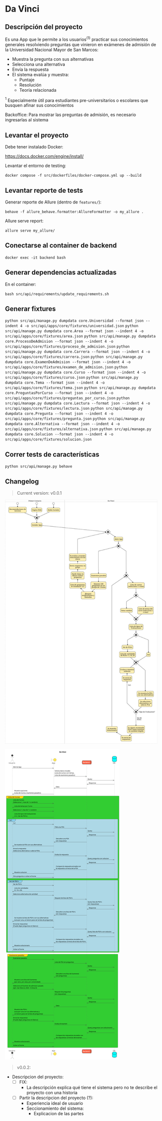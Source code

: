# Da Vinci

## Descripción del proyecto

Es una App que le permite a los usuarios$^{(1)}$ practicar sus conocimientos generales resolviendo preguntas que vinieron en exámenes de admisión de la Universidad Nacional Mayor de San Marcos:
- Muestra la pregunta con sus alternativas
- Selecciona una alternativa
- Envía la respuesta
- El sistema evalúa y muestra:
  - Puntaje
  - Resolución
  - Teoría relacionada

$^{1}$ Especialmente útil para estudiantes pre-universitarios o escolares que busquen afinar sus conocimientos

Backoffice:
Para mostrar las preguntas de admisión, es necesario ingresarlas al sistema

## Levantar el proyecto

Debe tener instalado Docker:

https://docs.docker.com/engine/install/

Levantar el entorno de testing:

`docker compose -f src/dockerfiles/docker-compose.yml up --build`

## Levantar reporte de tests

Generar reporte de Allure (dentro de `features/`):

`behave -f allure_behave.formatter:AllureFormatter -o my_allure .`

Allure serve report:

`allure serve my_allure/`

## Conectarse al container de backend

`docker exec -it backend bash`

## Generar dependencias actualizadas

En el container:

`bash src/api/requirements/update_requirements.sh`

## Generar fixtures

`python src/api/manage.py dumpdata core.Universidad --format json --indent 4 -o src/api/apps/core/fixtures/universidad.json`
`python src/api/manage.py dumpdata core.Area --format json --indent 4 -o src/api/apps/core/fixtures/area.json`
`python src/api/manage.py dumpdata core.ProcesoDeAdmision --format json --indent 4 -o src/api/apps/core/fixtures/proceso_de_admision.json`
`python src/api/manage.py dumpdata core.Carrera --format json --indent 4 -o src/api/apps/core/fixtures/carrera.json`
`python src/api/manage.py dumpdata core.ExamenDeAdmision --format json --indent 4 -o src/api/apps/core/fixtures/examen_de_admision.json`
`python src/api/manage.py dumpdata core.Curso --format json --indent 4 -o src/api/apps/core/fixtures/curso.json`
`python src/api/manage.py dumpdata core.Tema --format json --indent 4 -o src/api/apps/core/fixtures/tema.json`
`python src/api/manage.py dumpdata core.PreguntasPorCurso --format json --indent 4 -o src/api/apps/core/fixtures/preguntas_por_curso.json`
`python src/api/manage.py dumpdata core.Lectura --format json --indent 4 -o src/api/apps/core/fixtures/lectura.json`
`python src/api/manage.py dumpdata core.Pregunta --format json --indent 4 -o src/api/apps/core/fixtures/pregunta.json`
`python src/api/manage.py dumpdata core.Alternativa --format json --indent 4 -o src/api/apps/core/fixtures/alternativa.json`
`python src/api/manage.py dumpdata core.Solucion --format json --indent 4 -o src/api/apps/core/fixtures/solucion.json`

## Correr tests de características

`python src/api/manage.py behave`


## Changelog


> Current version: v0.0.1

![Diagrama BPMN](docs/context/out/bpmn.png)

![Diagrama de Requests](docs/connections/out/Da%20Vinci.png)

> v0.0.2:

- Descripcion del proyecto:
  - [ ] FIX:
    - La descripción explica qué tiene el sistema pero no te describe el proyecto con una historia
  - [ ] Partir la descripcion del proyecto (?):
    - Experiencia ideal de usuario
    - Seccionamiento del sistema:
      - Explicacion de las partes

